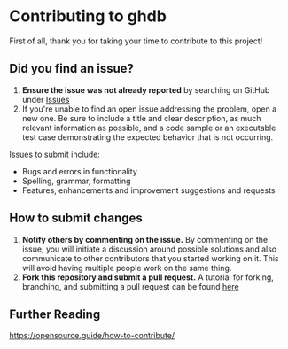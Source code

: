 # Contributing to ghdb

First of all, thank you for taking your time to contribute to this project!

## Did you find an issue?

1. **Ensure the issue was not already reported** by searching on GitHub under [Issues](!https://github.com/adityaparab/ghdb/issues)
2. If you're unable to find an open issue addressing the problem, open a new one. Be sure to include a title and clear description, as much relevant information as possible, and a code sample or an executable test case demonstrating the expected behavior that is not occurring.

Issues to submit include:

- Bugs and errors in functionality
- Spelling, grammar, formatting
- Features, enhancements and improvement suggestions and requests


## How to submit changes

1. **Notify others by commenting on the issue.** By commenting on the issue, you will initiate a discussion around possible solutions and also communicate to other contributors that you started working on it. This will avoid having multiple people  work on the same thing.
2. **Fork this repository and submit a pull request.** A tutorial for forking, branching, and submitting a pull request can be found [here](!https://www.digitalocean.com/community/tutorials/how-to-create-a-pull-request-on-github)

## Further Reading

https://opensource.guide/how-to-contribute/
